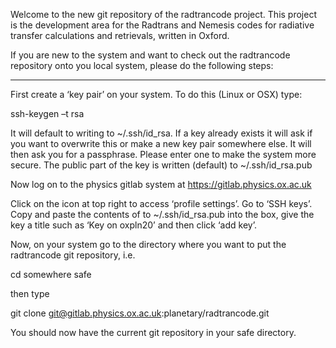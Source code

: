 Welcome to the new git repository of the radtrancode project. This project is the development area for the Radtrans and Nemesis codes for radiative transfer calculations and retrievals, written in Oxford.



If you are new to the system and want to check out the radtrancode repository onto you local system, please do the following steps: 

-------------------------

First create a ‘key pair’ on your system. To do this (Linux or OSX) type:

ssh-keygen –t rsa

It will default to writing to ~/.ssh/id_rsa. If a key already exists it will ask if you want to overwrite this or make a new key pair somewhere else.  It will then ask you for a passphrase. Please enter one to make the system more secure. The public part of the key is written (default) to ~/.ssh/id_rsa.pub

Now log on to the physics gitlab system at
https://gitlab.physics.ox.ac.uk

Click on the icon at top right to access ‘profile settings’. Go to ‘SSH keys’. Copy and paste the contents of to ~/.ssh/id_rsa.pub into the box, give the key a title such as ‘Key on oxpln20’ and then click ‘add key’. 

Now, on your system go to the directory where you want to put the radtrancode git repository, i.e.

cd somewhere safe

then type

git clone git@gitlab.physics.ox.ac.uk:planetary/radtrancode.git

You should now have the current git repository in your safe directory.
